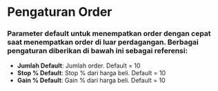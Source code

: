 # **Pengaturan Order**

### Parameter default untuk menempatkan order dengan cepat saat menempatkan order di luar perdagangan. Berbagai pengaturan diberikan di bawah ini sebagai referensi:

- **Jumlah Default**: Jumlah order. Default = 10
- **Stop % Default**: Stop % dari harga beli. Default = 10
- **Gain % Default**: Gain % dari harga beli. Default = 10
